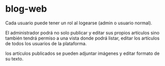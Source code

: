 # blog-web

Cada usuario puede tener un rol al logearse (admin o usuario normal).

El administrador podrá no solo publicar y editar sus propios artículos sino también tendrá permiso a una vista donde podrá listar, editar los artículos de todos los usuarios de la plataforma.

los artículos publicados se pueden adjuntar imágenes y editar formato de su texto.
